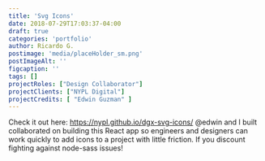 ```yaml
---
title: 'Svg Icons'
date: 2018-07-29T17:03:37-04:00
draft: true
categories: 'portfolio'
author: Ricardo G.
postimage: 'media/placeHolder_sm.png'
postImageAlt: ''
figcaption: ''
tags: []
projectRoles: ["Design Collaborator"]
projectClients: ["NYPL Digital"]
projectCredits: [ "Edwin Guzman" ]
---
```


Check it out here: https://nypl.github.io/dgx-svg-icons/
@edwin and I built collaborated on building this React app so engineers and designers can work quickly to add icons to a project with little friction. If you discount fighting against node-sass issues!
